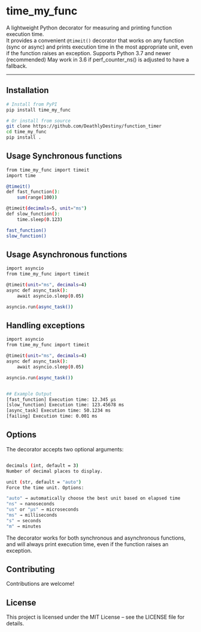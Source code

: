 # time_my_func

A lightweight Python decorator for measuring and printing function execution time.  
It provides a convenient `@timeit()` decorator that works on any function (sync or async) and prints execution time in the most appropriate unit, even if the function raises an exception.
Supports Python 3.7 and newer (recommended)
May work in 3.6 if perf_counter_ns() is adjusted to have a fallback.

---

## Installation

```bash
# Install from PyPI
pip install time_my_func

# Or install from source
git clone https://github.com/DeathlyDestiny/function_timer
cd time_my_func
pip install .

```

## Usage Synchronous functions

```bash
from time_my_func import timeit
import time

@timeit()
def fast_function():
    sum(range(100))

@timeit(decimals=5, unit="ms")
def slow_function():
    time.sleep(0.123)

fast_function()
slow_function()

```

## Usage Asynchronous functions

```bash
import asyncio
from time_my_func import timeit

@timeit(unit="ms", decimals=4)
async def async_task():
    await asyncio.sleep(0.05)

asyncio.run(async_task())

```

## Handling exceptions
```bash
import asyncio
from time_my_func import timeit

@timeit(unit="ms", decimals=4)
async def async_task():
    await asyncio.sleep(0.05)

asyncio.run(async_task())


## Example Output
[fast_function] Execution time: 12.345 µs
[slow_function] Execution time: 123.45678 ms
[async_task] Execution time: 50.1234 ms
[failing] Execution time: 0.001 ms

```

## Options

The decorator accepts two optional arguments:

```bash

decimals (int, default = 3)
Number of decimal places to display.

unit (str, default = "auto")
Force the time unit. Options:

"auto" → automatically choose the best unit based on elapsed time
"ns" → nanoseconds
"us" or "µs" → microseconds
"ms" → milliseconds
"s" → seconds
"m" → minutes

```
The decorator works for both synchronous and asynchronous functions, and will always print execution time, even if the function raises an exception.

## Contributing
Contributions are welcome!

## License
This project is licensed under the MIT License – see the LICENSE file for details.